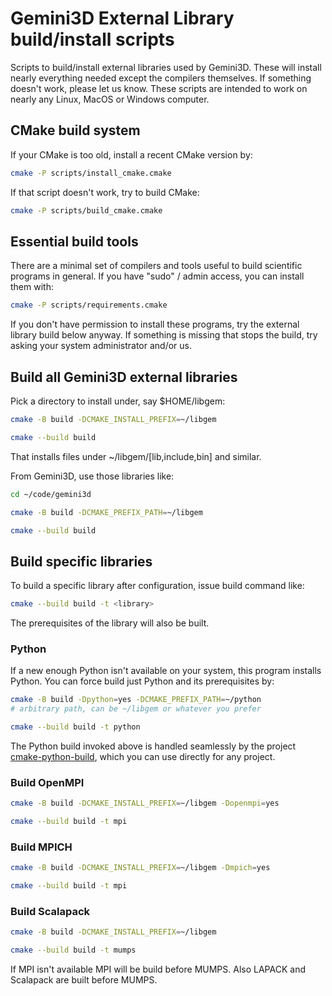 # Gemini3D External Library build/install scripts

Scripts to build/install external libraries used by Gemini3D.
These will install nearly everything needed except the compilers themselves.
If something doesn't work, please let us know.
These scripts are intended to work on nearly any Linux, MacOS or Windows computer.

## CMake build system

If your CMake is too old, install a recent CMake version by:

```sh
cmake -P scripts/install_cmake.cmake
```

If that script doesn't work, try to build CMake:

```sh
cmake -P scripts/build_cmake.cmake
```

## Essential build tools

There are a minimal set of compilers and tools useful to build scientific programs in general.
If you have "sudo" / admin access, you can install them with:

```sh
cmake -P scripts/requirements.cmake
```

If you don't have permission to install these programs, try the external library build below anyway.
If something is missing that stops the build, try asking your system administrator and/or us.

## Build all Gemini3D external libraries

Pick a directory to install under, say $HOME/libgem:

```sh
cmake -B build -DCMAKE_INSTALL_PREFIX=~/libgem

cmake --build build
```

That installs files under ~/libgem/[lib,include,bin] and similar.

From Gemini3D, use those libraries like:

```sh
cd ~/code/gemini3d

cmake -B build -DCMAKE_PREFIX_PATH=~/libgem

cmake --build build
```

## Build specific libraries

To build a specific library after configuration, issue build command like:

```sh
cmake --build build -t <library>
```

The prerequisites of the library will also be built.

### Python

If a new enough Python isn't available on your system, this program installs Python.
You can force build just Python and its prerequisites by:

```sh
cmake -B build -Dpython=yes -DCMAKE_PREFIX_PATH=~/python
# arbitrary path, can be ~/libgem or whatever you prefer

cmake --build build -t python
```

The Python build invoked above is handled seamlessly by the project [cmake-python-build](https://github.com/gemini3d/cmake-python-build), which you can use directly for any project.

### Build OpenMPI

```sh
cmake -B build -DCMAKE_INSTALL_PREFIX=~/libgem -Dopenmpi=yes

cmake --build build -t mpi
```

### Build MPICH

```sh
cmake -B build -DCMAKE_INSTALL_PREFIX=~/libgem -Dmpich=yes

cmake --build build -t mpi
```

### Build Scalapack

```sh
cmake -B build -DCMAKE_INSTALL_PREFIX=~/libgem

cmake --build build -t mumps
```

If MPI isn't available MPI will be build before MUMPS.
Also LAPACK and Scalapack are built before MUMPS.
